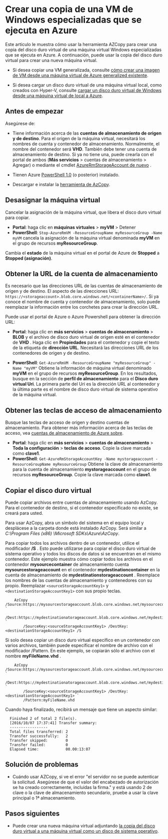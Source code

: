 <properties
    pageTitle="Crear una copia de una máquina virtual especializada en Azure | Microsoft Azure"
    description="Aprenda a crear una copia de una VM de Windows especializadas que se ejecuta en Azure, en el modelo de implementación de administrador de recursos."
    services="virtual-machines-windows"
    documentationCenter=""
    authors="cynthn"
    manager="timlt"
    editor=""
    tags="azure-resource-manager"/>

<tags
    ms.service="virtual-machines-windows"
    ms.workload="infrastructure-services"
    ms.tgt_pltfrm="vm-windows"
    ms.devlang="na"
    ms.topic="article"
    ms.date="10/20/2016"
    ms.author="cynthn"/>
    
    
    
# <a name="create-a-copy-of-a-specialized-windows-vm-running-in-azure"></a>Crear una copia de una VM de Windows especializadas que se ejecuta en Azure 

Este artículo le muestra cómo usar la herramienta AZCopy para crear una copia del disco duro virtual de una máquina virtual Windows especializadas que se ejecuta en Azure. A continuación, puede usar la copia del disco duro virtual para crear una nueva máquina virtual. 

- Si desea copiar una VM generalizada, consulte [cómo crear una imagen de VM desde una máquina virtual de Azure generalized existente](virtual-machines-windows-capture-image.md).

- Si desea cargar un disco duro virtual de una máquina virtual local, como creados con Hyper-V, consulte [cargar un disco duro virtual de Windows desde una máquina virtual de local a Azure](virtual-machines-windows-upload-image.md).


## <a name="before-you-begin"></a>Antes de empezar

Asegúrese de:

- Tiene información acerca de las **cuentas de almacenamiento de origen y de destino**. Para el origen de la máquina virtual, necesitará los nombres de cuenta y contenedor de almacenamiento. Normalmente, el nombre del contenedor será **VHD**. También debe tener una cuenta de almacenamiento de destino. Si ya no tiene una, puede crearla con el portal de ambos (**Más servicios** > cuentas de almacenamiento > Agregar) o mediante el cmdlet [AzureRmStorageAccount de nuevo](https://msdn.microsoft.com/library/mt607148.aspx) . 

- Tienen Azure [PowerShell 1.0](../powershell-install-configure.md) (o posterior) instalado.

- Descargar e instalar la [herramienta de AzCopy](../storage/storage-use-azcopy.md). 


## <a name="deallocate-the-vm"></a>Desasignar la máquina virtual

Cancelar la asignación de la máquina virtual, que libera el disco duro virtual para copiar. 

- **Portal**: haga clic en **máquinas virtuales** > **myVM** > Detener
- **PowerShell**: `Stop-AzureRmVM -ResourceGroupName myResourceGroup -Name myVM` cancela la asignación de la máquina virtual denominada **myVM** en el grupo de recursos **myResourceGroup**.

Cambia el **estado** de la máquina virtual en el portal de Azure de **Stopped** a **Stopped (asignación)**.


## <a name="get-the-storage-account-urls"></a>Obtener la URL de la cuenta de almacenamiento

Es necesario que las direcciones URL de las cuentas de almacenamiento de origen y de destino. El aspecto de las direcciones URL: `https://<storageaccount>.blob.core.windows.net/<containerName>/`. Si ya conoce el nombre de cuenta y contenedor de almacenamiento, solo puede reemplazar la información entre los corchetes para crear la dirección URL. 

Puede usar el portal de Azure o Azure Powershell para obtener la dirección URL:

- **Portal**: haga clic en **más servicios** > **cuentas de almacenamiento**  >  <storage account> **BLOB** y el archivo de disco duro virtual de origen esté en el contenedor de **VHD** . Haga clic en **Propiedades** para el contenedor y copie el texto de la etiqueta de **dirección URL**. Necesitará las direcciones URL de los contenedores de origen y de destino. 

- **PowerShell**: `Get-AzureRmVM -ResourceGroupName "myResourceGroup" -Name "myVM"` Obtiene la información de máquina virtual denominado **myVM** en el grupo de recursos **myResourceGroup**. En los resultados, busque en la sección de **perfil de almacenamiento** para el **Disco duro virtual Uri**. La primera parte del Uri es la dirección URL al contenedor y la última parte es el nombre de disco duro virtual de sistema operativo de la máquina virtual.

## <a name="get-the-storage-access-keys"></a>Obtener las teclas de acceso de almacenamiento

Busque las teclas de acceso de origen y destino cuentas de almacenamiento. Para obtener más información acerca de las teclas de acceso, vea [cuentas de almacenamiento de Azure sobre](../storage/storage-create-storage-account.md).

- **Portal**: haga clic en **más servicios** > **cuentas de almacenamiento**  >  <storage account> **Toda la configuración** > **teclas de acceso**. Copie la clave marcada como **clave1**.
- **PowerShell**: `Get-AzureRmStorageAccountKey -Name mystorageaccount -ResourceGroupName myResourceGroup` Obtiene la clave de almacenamiento para la cuenta de almacenamiento **mystorageaccount** en el grupo de recursos **myResourceGroup**. Copie la clave marcada como **clave1**.


## <a name="copy-the-vhd"></a>Copiar el disco duro virtual 

Puede copiar archivos entre cuentas de almacenamiento usando AzCopy. Para el contenedor de destino, si el contenedor especificado no existe, se creará para usted. 

Para usar AzCopy, abra un símbolo del sistema en el equipo local y desplácese a la carpeta donde está instalado AzCopy. Será similar a *C:\Program Files (x86) \Microsoft SDKs\Azure\AzCopy*. 

Para copiar todos los archivos dentro de un contenedor, utilice el modificador **/S** . Esto puede utilizarse para copiar el disco duro virtual de sistema operativo y todos los discos de datos si se encuentran en el mismo contenedor. Este ejemplo muestra cómo copiar todos los archivos en el contenedor **mysourcecontainer** de almacenamiento cuenta **mysourcestorageaccount** en el contenedor **mydestinationcontainer** en la cuenta de almacenamiento de **mydestinationstorageaccount** . Reemplace los nombres de las cuentas de almacenamiento y contenedores con su propio. Reemplazar `<sourceStorageAccountKey1>` y `<destinationStorageAccountKey1>` con sus propio teclas.

```
    AzCopy /Source:https://mysourcestorageaccount.blob.core.windows.net/mysourcecontainer `
        /Dest:https://mydestinationatorageaccount.blob.core.windows.net/mydestinationcontainer `
        /SourceKey:<sourceStorageAccountKey1> /DestKey:<destinationStorageAccountKey1> /S
```

Si solo desea copiar un disco duro virtual específico en un contenedor con varios archivos, también puede especificar el nombre de archivo con el modificador /Pattern. En este ejemplo, se copiarán sólo el archivo con el nombre **myFileName.vhd** .

```
    AzCopy /Source:https://mysourcestorageaccount.blob.core.windows.net/mysourcecontainer `
        /Dest:https://mydestinationatorageaccount.blob.core.windows.net/mydestinationcontainer `
        /SourceKey:<sourceStorageAccountKey1> /DestKey:<destinationStorageAccountKey1> `
        /Pattern:myFileName.vhd
```


Cuando haya finalizado, recibirá un mensaje que tiene un aspecto similar:

```
  Finished 2 of total 2 file(s).
  [2016/10/07 17:37:41] Transfer summary:
  -----------------
  Total files transferred: 2
  Transfer successfully:   2
  Transfer skipped:        0
  Transfer failed:         0
  Elapsed time:            00.00:13:07
```

## <a name="troubleshooting"></a>Solución de problemas

- Cuándo usar AZCopy, si ve el error "el servidor no se puede autenticar la solicitud. Asegúrese de que el valor del encabezado de autorización se ha creado correctamente, incluidas la firma." y está usando 2 de clave o la clave de almacenamiento secundario, pruebe a usar la clave principal o 1ª almacenamiento.


## <a name="next-steps"></a>Pasos siguientes

- Puede crear una nueva máquina virtual adjuntando [la copia del disco duro virtual a una máquina virtual como un disco de sistema operativo](virtual-machines-windows-create-vm-specialized.md).












